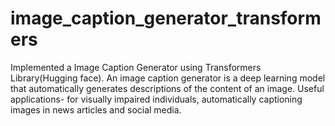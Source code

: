 # image_caption_generator_transformers
Implemented a Image Caption Generator using Transformers Library(Hugging face). An image caption generator is a deep learning model that automatically generates descriptions of the content of an image. Useful applications- for visually impaired individuals,  automatically captioning images in news articles and social media.
